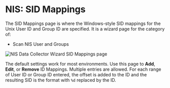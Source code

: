 # NIS: SID Mappings

The SID Mappings page is where the Windows-style SID mappings for the Unix User ID and Group ID are
specified. It is a wizard page for the category of:

- Scan NIS User and Groups

![NIS Data Collector Wizard SID Mappings page](/img/versioned_docs/enterpriseauditor_11.6/enterpriseauditor/admin/datacollector/nis/sidmappings.webp)

The default settings work for most environments. Use this page to **Add**, **Edit**, or **Remove**
ID Mappings. Multiple entries are allowed. For each range of User ID or Group ID entered, the offset
is added to the ID and the resulting SID is the format with `%d` replaced by the ID.
